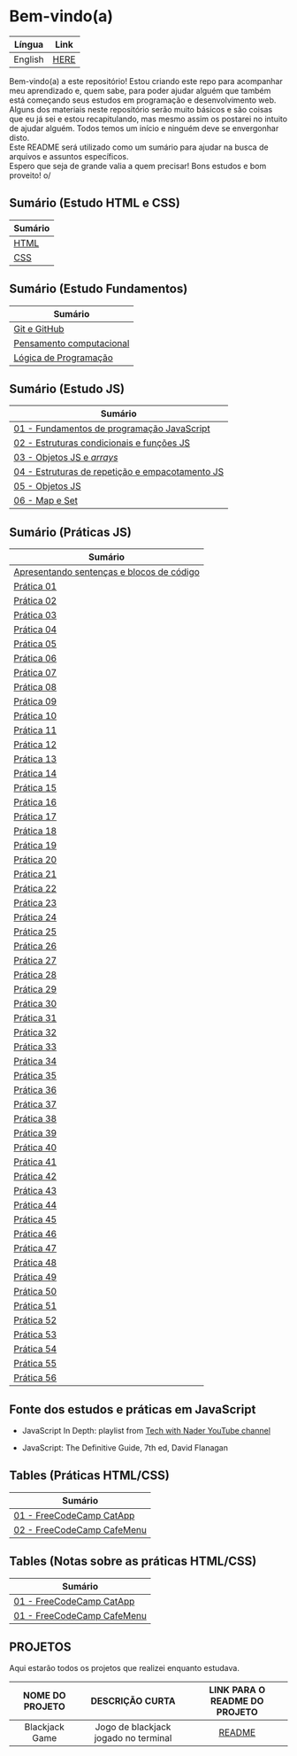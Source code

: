 # Bem-vindo(a)  

|      Língua     |          Link          |
|:---------------:|:----------------------:|
|     English     |[HERE](/README.md)      |  

Bem-vindo(a) a este repositório! Estou criando este repo para acompanhar meu aprendizado e, quem sabe, para poder ajudar alguém que também está começando seus estudos em programação e desenvolvimento web.  
Alguns dos materiais neste repositório serão muito básicos e são coisas que eu já sei e estou recapitulando, mas mesmo assim os postarei no intuito de ajudar alguém. Todos temos um início e ninguém deve se envergonhar disto.  
Este README será utilizado como um sumário para ajudar na busca de arquivos e assuntos específicos.  
Espero que seja de grande valia a quem precisar! Bons estudos e bom proveito! o/  

## Sumário (Estudo HTML e CSS)  

|           Sumário              |
|--------------------------------|
|[HTML](./html_css/texto/html.md)|
| [CSS](./html_css/texto/css.md) |  

## Sumário (Estudo Fundamentos)  

|                            Sumário                                    |
|-----------------------------------------------------------------------|
|         [Git e GitHub](./git_github/texto/git_github.md)              |
|[Pensamento computacional](./fundamentos/01-pensamentoComputacional.md)|
|     [Lógica de Programação](./fundamentos/02-logicaProgramacao.md)    |  

## Sumário (Estudo JS)  

|                                    Sumário                                                |
|-------------------------------------------------------------------------------------------|
|        [01 - Fundamentos de programação JavaScript](./js/textos/01-fundamentos.md)        |
|[02 - Estruturas condicionais e funções JS](./js/textos/02-EstruturaCondicionalEFuncoes.md)|
|    [03 - Objetos JS e *arrays*](./js/textos/03-EstruturasDeRepeticaoEEmpacotamento.md)    |
|         [04 - Estruturas de repetição e empacotamento JS](./js/textos/04-arrays.md)       |
|                      [05 - Objetos JS](./js/textos/05-objetosJs.md)                       |
|                      [06 - Map e Set](./js/textos/06-MapESetJS.md)                        |  

## Sumário (Práticas JS)  

|                          Sumário                                  |
|-------------------------------------------------------------------|
|[Apresentando sentenças e blocos de código](./js/praticando/p00.js)|
|                [Prática 01](./js/praticando/p01.js)               |
|                [Prática 02](./js/praticando/p02.js)               |
|                [Prática 03](./js/praticando/p03.js)               |
|                [Prática 04](./js/praticando/p04.js)               |
|                [Prática 05](./js/praticando/p05.js)               |
|                [Prática 06](./js/praticando/p06.js)               |
|                [Prática 07](./js/praticando/p07.js)               |
|                [Prática 08](./js/praticando/p08.js)               |
|                [Prática 09](./js/praticando/p09.js)               |
|                [Prática 10](./js/praticando/p10.js)               |
|                [Prática 11](./js/praticando/p11.js)               |
|                [Prática 12](./js/praticando/p12.js)               |
|                [Prática 13](./js/praticando/p13.js)               |
|                [Prática 14](./js/praticando/p14.js)               |
|                [Prática 15](./js/praticando/p15.js)               |
|                [Prática 16](./js/praticando/p16.js)               |
|                [Prática 17](./js/praticando/p17.js)               |
|                [Prática 18](./js/praticando/p18.js)               |
|                [Prática 19](./js/praticando/p19.js)               |
|                [Prática 20](./js/praticando/p20.js)               |
|                [Prática 21](./js/praticando/p21.js)               |
|                [Prática 22](./js/praticando/p22.js)               |
|                [Prática 23](./js/praticando/p23.js)               |
|                [Prática 24](./js/praticando/p24.js)               |
|                [Prática 25](./js/praticando/p25.js)               |
|                [Prática 26](./js/praticando/p26.js)               |
|                [Prática 27](./js/praticando/p27.js)               |
|                [Prática 28](./js/praticando/p28.js)               |
|                [Prática 29](./js/praticando/p29.js)               |
|                [Prática 30](./js/praticando/p30.js)               |
|                [Prática 31](./js/praticando/p31.js)               |
|                [Prática 32](./js/praticando/p32.js)               |
|                [Prática 33](./js/praticando/p33.js)               |
|                [Prática 34](./js/praticando/p34.js)               |
|                [Prática 35](./js/praticando/p35.js)               |
|                [Prática 36](./js/praticando/p36.js)               |
|                [Prática 37](./js/praticando/p37.js)               |
|                [Prática 38](./js/praticando/p38.js)               |
|                [Prática 39](./js/praticando/p39.js)               |
|                [Prática 40](./js/praticando/p40.js)               |
|                [Prática 41](./js/praticando/p41.js)               |
|                [Prática 42](./js/praticando/p42.js)               |
|                [Prática 43](./js/praticando/p43.js)               |
|                [Prática 44](./js/praticando/p44.js)               |
|                [Prática 45](./js/praticando/p45.js)               |
|                [Prática 46](./js/praticando/p46.js)               |
|                [Prática 47](./js/praticando/p47.js)               |
|                [Prática 48](./js/praticando/p48.js)               |
|                [Prática 49](./js/praticando/p49.js)               |
|                [Prática 50](./js/praticando/p50.js)               |
|                [Prática 51](./js/praticando/p51.js)               |
|                [Prática 52](./js/praticando/p52.js)               |
|                [Prática 53](./js/praticando/p53.js)               |
|                [Prática 54](./js/praticando/p54.js)               |
|                [Prática 55](./js/praticando/p55.js)               |
|                [Prática 56](./js/praticando/p56.js)               |

## Fonte dos estudos e práticas em JavaScript

- JavaScript In Depth: playlist from [Tech with Nader YouTube channel](https://www.youtube.com/playlist?list=PLovN13bqAx7D_MFjL0PHnCkYAHMSO8-kU)

- JavaScript: The Definitive Guide, 7th ed, David Flanagan

## Tables (Práticas HTML/CSS)  

|                                         Sumário                                        |
|----------------------------------------------------------------------------------------|
|    [01 - FreeCodeCamp CatApp](/pt-br/html_css/pratica/freeCodeCamp/code/catApp.html)   |
|[02 - FreeCodeCamp CafeMenu](/pt-br/html_css/pratica/freeCodeCamp/code/02-cafeMenu.html)|  

## Tables (Notas sobre as práticas HTML/CSS)  

|                                       Sumário                                      |
|------------------------------------------------------------------------------------|
|[01 - FreeCodeCamp CatApp](/pt-br/html_css/pratica/freeCodeCamp/notas/01-catApp.md) |
|[01 - FreeCodeCamp CafeMenu](/pt-br/html_css/pratica/freeCodeCamp/notas/02-cafeMenu)|  

## PROJETOS

Aqui estarão todos os projetos que realizei enquanto estudava.

|  NOME DO PROJETO    |           DESCRIÇÃO CURTA           |         LINK PARA O README DO PROJETO         |
|:-------------------:|:-----------------------------------:|:---------------------------------------------:|
|    Blackjack Game   | Jogo de blackjack jogado no terminal| [README](/projects/01-blackjackGame/README.md)|
